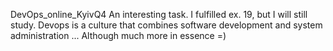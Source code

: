 DevOps_online_KyivQ4
An interesting task. I fulfilled ex. 19, but I will still study. 
Devops is a culture that combines software development and system administration ... Although much more in essence =)

